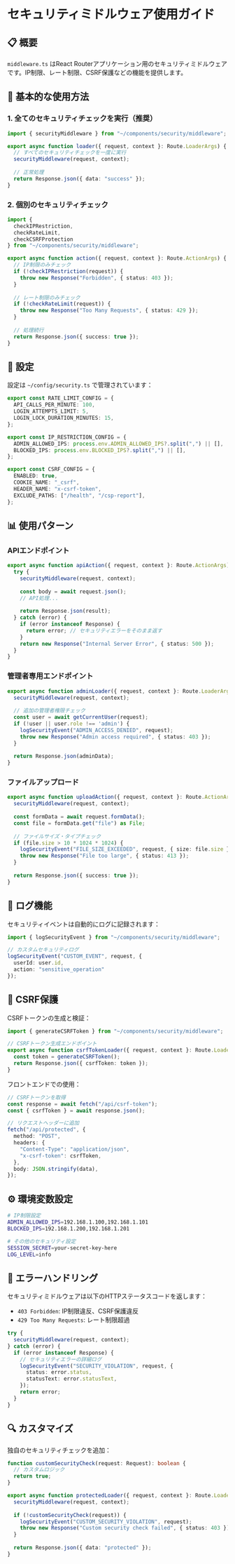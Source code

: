 # セキュリティミドルウェア使用ガイド

## 📋 概要

`middleware.ts` はReact Routerアプリケーション用のセキュリティミドルウェアです。IP制限、レート制限、CSRF保護などの機能を提供します。

## 🚀 基本的な使用方法

### 1. 全てのセキュリティチェックを実行（推奨）

```typescript
import { securityMiddleware } from "~/components/security/middleware";

export async function loader({ request, context }: Route.LoaderArgs) {
  // すべてのセキュリティチェックを一度に実行
  securityMiddleware(request, context);
  
  // 正常処理
  return Response.json({ data: "success" });
}
```

### 2. 個別のセキュリティチェック

```typescript
import { 
  checkIPRestriction, 
  checkRateLimit, 
  checkCSRFProtection 
} from "~/components/security/middleware";

export async function action({ request, context }: Route.ActionArgs) {
  // IP制限のみチェック
  if (!checkIPRestriction(request)) {
    throw new Response("Forbidden", { status: 403 });
  }
  
  // レート制限のみチェック
  if (!checkRateLimit(request)) {
    throw new Response("Too Many Requests", { status: 429 });
  }
  
  // 処理続行
  return Response.json({ success: true });
}
```

## 🔧 設定

設定は `~/config/security.ts` で管理されています：

```typescript
export const RATE_LIMIT_CONFIG = {
  API_CALLS_PER_MINUTE: 100,
  LOGIN_ATTEMPTS_LIMIT: 5,
  LOGIN_LOCK_DURATION_MINUTES: 15,
};

export const IP_RESTRICTION_CONFIG = {
  ADMIN_ALLOWED_IPS: process.env.ADMIN_ALLOWED_IPS?.split(",") || [],
  BLOCKED_IPS: process.env.BLOCKED_IPS?.split(",") || [],
};

export const CSRF_CONFIG = {
  ENABLED: true,
  COOKIE_NAME: "_csrf",
  HEADER_NAME: "x-csrf-token",
  EXCLUDE_PATHS: ["/health", "/csp-report"],
};
```

## 📊 使用パターン

### APIエンドポイント
```typescript
export async function apiAction({ request, context }: Route.ActionArgs) {
  try {
    securityMiddleware(request, context);
    
    const body = await request.json();
    // API処理...
    
    return Response.json(result);
  } catch (error) {
    if (error instanceof Response) {
      return error; // セキュリティエラーをそのまま返す
    }
    return new Response("Internal Server Error", { status: 500 });
  }
}
```

### 管理者専用エンドポイント
```typescript
export async function adminLoader({ request, context }: Route.LoaderArgs) {
  securityMiddleware(request, context);
  
  // 追加の管理者権限チェック
  const user = await getCurrentUser(request);
  if (!user || user.role !== 'admin') {
    logSecurityEvent("ADMIN_ACCESS_DENIED", request);
    throw new Response("Admin access required", { status: 403 });
  }
  
  return Response.json(adminData);
}
```

### ファイルアップロード
```typescript
export async function uploadAction({ request, context }: Route.ActionArgs) {
  securityMiddleware(request, context);
  
  const formData = await request.formData();
  const file = formData.get("file") as File;
  
  // ファイルサイズ・タイプチェック
  if (file.size > 10 * 1024 * 1024) {
    logSecurityEvent("FILE_SIZE_EXCEEDED", request, { size: file.size });
    throw new Response("File too large", { status: 413 });
  }
  
  return Response.json({ success: true });
}
```

## 📝 ログ機能

セキュリティイベントは自動的にログに記録されます：

```typescript
import { logSecurityEvent } from "~/components/security/middleware";

// カスタムセキュリティログ
logSecurityEvent("CUSTOM_EVENT", request, {
  userId: user.id,
  action: "sensitive_operation"
});
```

## 🔐 CSRF保護

CSRFトークンの生成と検証：

```typescript
import { generateCSRFToken } from "~/components/security/middleware";

// CSRFトークン生成エンドポイント
export async function csrfTokenLoader({ request, context }: Route.LoaderArgs) {
  const token = generateCSRFToken();
  return Response.json({ csrfToken: token });
}
```

フロントエンドでの使用：
```typescript
// CSRFトークンを取得
const response = await fetch("/api/csrf-token");
const { csrfToken } = await response.json();

// リクエストヘッダーに追加
fetch("/api/protected", {
  method: "POST",
  headers: {
    "Content-Type": "application/json",
    "x-csrf-token": csrfToken,
  },
  body: JSON.stringify(data),
});
```

## ⚙️ 環境変数設定

```bash
# IP制限設定
ADMIN_ALLOWED_IPS=192.168.1.100,192.168.1.101
BLOCKED_IPS=192.168.1.200,192.168.1.201

# その他のセキュリティ設定
SESSION_SECRET=your-secret-key-here
LOG_LEVEL=info
```

## 🚨 エラーハンドリング

セキュリティミドルウェアは以下のHTTPステータスコードを返します：

- `403 Forbidden`: IP制限違反、CSRF保護違反
- `429 Too Many Requests`: レート制限超過

```typescript
try {
  securityMiddleware(request, context);
} catch (error) {
  if (error instanceof Response) {
    // セキュリティエラーの詳細ログ
    logSecurityEvent("SECURITY_VIOLATION", request, {
      status: error.status,
      statusText: error.statusText,
    });
    return error;
  }
}
```

## 🔍 カスタマイズ

独自のセキュリティチェックを追加：

```typescript
function customSecurityCheck(request: Request): boolean {
  // カスタムロジック
  return true;
}

export async function protectedLoader({ request, context }: Route.LoaderArgs) {
  securityMiddleware(request, context);
  
  if (!customSecurityCheck(request)) {
    logSecurityEvent("CUSTOM_SECURITY_VIOLATION", request);
    throw new Response("Custom security check failed", { status: 403 });
  }
  
  return Response.json({ data: "protected" });
}
```
